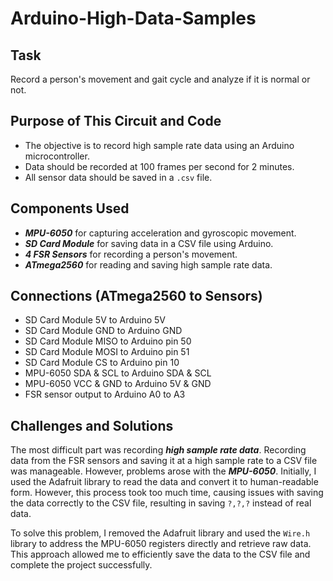 # Arduino-High-Data-Samples

## Task
Record a person's movement and gait cycle and analyze if it is normal or not.

## Purpose of This Circuit and Code
* The objective is to record high sample rate data using an Arduino microcontroller.
* Data should be recorded at 100 frames per second for 2 minutes.
* All sensor data should be saved in a `.csv` file.

## Components Used
* ***MPU-6050*** for capturing acceleration and gyroscopic movement.
* ***SD Card Module*** for saving data in a CSV file using Arduino.
* ***4 FSR Sensors*** for recording a person's movement.
* ***ATmega2560*** for reading and saving high sample rate data.

## Connections (ATmega2560 to Sensors)
* SD Card Module 5V to Arduino 5V
* SD Card Module GND to Arduino GND
* SD Card Module MISO to Arduino pin 50
* SD Card Module MOSI to Arduino pin 51
* SD Card Module CS to Arduino pin 10
* MPU-6050 SDA & SCL to Arduino SDA & SCL
* MPU-6050 VCC & GND to Arduino 5V & GND
* FSR sensor output to Arduino A0 to A3

## Challenges and Solutions
The most difficult part was recording ***high sample rate data***. Recording data from the FSR sensors and saving it at a high sample rate to a CSV file was manageable. However, problems arose with the ***MPU-6050***. Initially, I used the Adafruit library to read the data and convert it to human-readable form. However, this process took too much time, causing issues with saving the data correctly to the CSV file, resulting in saving `?,?,?` instead of real data.

To solve this problem, I removed the Adafruit library and used the `Wire.h` library to address the MPU-6050 registers directly and retrieve raw data. This approach allowed me to efficiently save the data to the CSV file and complete the project successfully.

